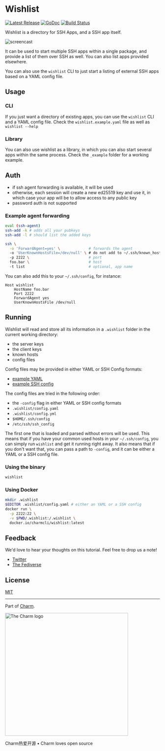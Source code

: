 Wishlist
==========

<p>
    <a href="https://github.com/charmbracelet/wishlist/releases"><img src="https://img.shields.io/github/release/charmbracelet/wishlist.svg" alt="Latest Release"></a>
    <a href="https://pkg.go.dev/github.com/charmbracelet/wishlist?tab=doc"><img src="https://godoc.org/github.com/golang/gddo?status.svg" alt="GoDoc"></a>
    <a href="https://github.com/charmbracelet/wishlist/actions"><img src="https://github.com/charmbracelet/wishlist/workflows/build/badge.svg" alt="Build Status"></a>
</p>

Wishlist is a directory for SSH Apps, and a SSH app itself.

![screencast](https://user-images.githubusercontent.com/245435/148814423-2a3b05b4-fb79-4ff9-a475-1942d6ffb363.gif)


It can be used to start multiple SSH apps within a single package, and provide a list of them over SSH as well.
You can also list apps provided elsewhere.

You can also use the `wishlist` CLI to just start a listing of external SSH apps based on a YAML config file.

## Usage

### CLI

If you just want a directory of existing apps, you can use the `wishlist` CLI and a YAML config file.
Check the `wishlist.example.yaml` file as well as `wishlist --help`

### Library

You can also use wishlist as a library, in which you can also start several apps within the same process.
Check the `_example` folder for a working example.

## Auth

* if ssh agent forwarding is available, it will be used
* otherwise, each session will create a new ed25519 key and use it, in which case your app will be to allow access to any public key
* password auth is not supported

### Example agent forwarding

```sh
eval (ssh-agent)
ssh-add -k # adds all your pubkeys
ssh-add -l # should list the added keys

ssh \
  -o 'ForwardAgent=yes' \             # forwards the agent
  -o 'UserKnownHostsFile=/dev/null' \ # do not add to ~/.ssh/known_hosts, optional
  -p 2222 \                           # port
  foo.bar \                           # host
  -t list                             # optional, app name
```

You can also add this to your `~/.ssh/config`, for instance:

```sshconfig
Host wishlist
	HostName foo.bar
	Port 2222
	ForwardAgent yes
	UserKnownHostsFile /dev/null
```

## Running

Wishlist will read and store all its information in a `.wishlist` folder in the current working directory:

- the server keys
- the client keys
- known hosts
- config files

Config files may be provided in either YAML or SSH Config formats:

- [example YAML](/_example/config.yaml)
- [example SSH config](/_example/config.ssh_config)

The config files are tried in the following order:

- the `-config` flag in either YAML or SSH config formats
- `.wishlist/config.yaml`
- `.wishlist/config.yml`
- `$HOME/.ssh/config`
- `/etc/ssh/ssh_config`

The first one that is loaded and parsed without errors will be used.
This means that if you have your common used hosts in your `~/.ssh/config`, you can simply run `wishlist` and get it running right away.
It also means that if you don't want that, you can pass a path to `-config`, and it can be either a YAML or a SSH config file.

### Using the binary

```sh
wishlist
```

### Using Docker

```sh
mkdir .wishlist
$EDITOR .wishlist/config.yaml # either an YAML or a SSH config
docker run \
  -p 2222:22 \
  -v $PWD/.wishlist:/.wishlist \
  docker.io/charmcli/wishlist:latest
```

## Feedback

We'd love to hear your thoughts on this tutorial. Feel free to drop us a note!

* [Twitter](https://twitter.com/charmcli)
* [The Fediverse](https://mastodon.technology/@charm)

## License

[MIT](/LICENSE)

***

Part of [Charm](https://charm.sh).

<a href="https://charm.sh/"><img alt="The Charm logo" src="https://stuff.charm.sh/charm-badge-unrounded.jpg" width="400"></a>

Charm热爱开源 • Charm loves open source
